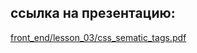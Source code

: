 ## ссылка на презентацию:
[front_end/lesson_03/css_sematic_tags.pdf](https://github.com/ait-tr/cohort40.1/blob/main/front_end/lesson_03/css_sematic_tags.pdf)